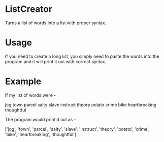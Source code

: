 # ListCreator
Turns a list of words into a list with proper syntax. 


# Usage
If you need to create a long list, you simply need to paste the words into the program and it will print it out with correct syntax.


# Example

If my list of words were -

jog town parcel salty slave instruct theory potato crime bike heartbreaking thoughtful

The program would print it out as -

['jog', 'town', 'parcel', 'salty', 'slave', 'instruct', 'theory', 'potato', 'crime', 'bike', 'heartbreaking', 'thoughtful']
